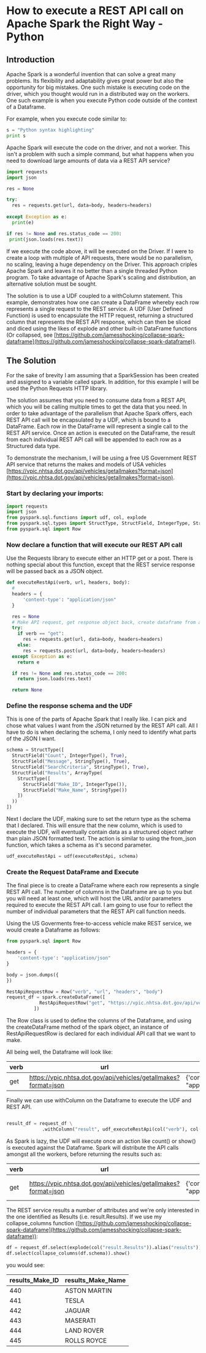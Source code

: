 # How to execute a REST API call on Apache Spark the Right Way - Python

## Introduction

Apache Spark is a wonderful invention that can solve a great many problems.  Its flexibility and adaptability gives great power but also the opportunity for big mistakes.  One such mistake is executing code on the driver, which you thought would run in a distributed way on the workers.  One such example is when you execute Python code outside of the context of a Dataframe.

For example, when you execute code similar to:

```python
s = "Python syntax highlighting"
print s
```

Apache Spark will execute the code on the driver, and not a worker.  This isn't a problem with such a simple command, but what happens when you need to download large amounts of data via a REST API service?

```python
import requests
import json

res = None

try:
  res = requests.get(url, data=body, headers=headers)
    
except Exception as e:
  print(e)

if res != None and res.status_code == 200:
 print(json.loads(res.text))
```

If we execute the code above, it will be executed on the Driver.  If I were to create a loop with multiple of API requests, there would be no parallelism, no scaling, leaving a huge dependency on the Driver.  This approach criples Apache Spark and leaves it no better than a single threaded Python program.  To take advantage of Apache Spark's scaling and distribution, an alternative solution must be sought.

The solution is to use a UDF coupled to a withColumn statement.  This example, demonstrates how one can create a DataFrame whereby each row represents a single request to the REST service.  A UDF (User Defined Function) is used to encapsulate the HTTP request, returning a structured column that represents the REST API response, which can then be sliced and diced using the likes of explode and other built-in DataFrame functions (Or collapsed, see [https://github.com/jamesshocking/collapse-spark-dataframe](https://github.com/jamesshocking/collapse-spark-dataframe)).

## The Solution

For the sake of brevity I am assuming that a SparkSession has been created and assigned to a variable called spark.  In addition, for this example I will be used the Python Requests HTTP library.

The solution assumes that you need to consume data from a REST API, which you will be calling multiple times to get the data that you need.  In order to take advantage of the parallelism that Apache Spark offers, each REST API call will be encapsulated by a UDF, which is bound to a DataFrame.  Each row in the DataFrame will represent a single call to the REST API service.  Once an action is executed on the DataFrame, the result from each individual REST API call will be appended to each row as a Structured data type.

To demonstrate the mechanism, I will be using a free US Government REST API service that returns the makes and models of USA vehicles [https://vpic.nhtsa.dot.gov/api/vehicles/getallmakes?format=json](https://vpic.nhtsa.dot.gov/api/vehicles/getallmakes?format=json).

### Start by declaring your imports:

```python
import requests
import json
from pyspark.sql.functions import udf, col, explode
from pyspark.sql.types import StructType, StructField, IntegerType, StringType, ArrayType
from pyspark.sql import Row
```

### Now declare a function that will execute our REST API call

Use the Requests library to execute either an HTTP get or a post.  There is nothing special about this function, except that the REST service response will be passed back as a JSON object.

```python
def executeRestApi(verb, url, headers, body):
  #
  headers = {
      'content-type': "application/json"
  }

  res = None
  # Make API request, get response object back, create dataframe from above schema.
  try:
    if verb == "get":
      res = requests.get(url, data=body, headers=headers)
    else:
      res = requests.post(url, data=body, headers=headers)
  except Exception as e:
    return e

  if res != None and res.status_code == 200:
    return json.loads(res.text)

  return None
```

### Define the response schema and the UDF

This is one of the parts of Apache Spark that I really like.  I can pick and chose what values I want from the JSON returned by the REST API call.  All I have to do is when declaring the schema, I only need to identify what parts of the JSON I want.  

```python
schema = StructType([
  StructField("Count", IntegerType(), True),
  StructField("Message", StringType(), True),
  StructField("SearchCriteria", StringType(), True),
  StructField("Results", ArrayType(
    StructType([
      StructField("Make_ID", IntegerType()),
      StructField("Make_Name", StringType())
    ])
  ))
])
```

Next I declare the UDF, making sure to set the return type as the schema that I declared.  This will ensure that the new column, which is used to execute the UDF, will eventually contain data as a structured object rather than plain JSON formatted text.  The action is similar to using the from_json function, which takes a schema as it's second parameter.

```python
udf_executeRestApi = udf(executeRestApi, schema)
```

### Create the Request DataFrame and Execute

The final piece is to create a DataFrame where each row represents a single REST API call.  The number of columns in the Dataframe are up to you but you will need at least one, which will host the URL and/or parameters required to execute the REST API call.  I am going to use four to reflect the number of individual parameters that the REST API call function needs.  

Using the US Goverments free-to-access vehicle make REST service, we would create a Dataframe as follows:

```python
from pyspark.sql import Row

headers = {
    'content-type': "application/json"
}

body = json.dumps({
})

RestApiRequestRow = Row("verb", "url", "headers", "body")
request_df = spark.createDataFrame([
            RestApiRequestRow("get", "https://vpic.nhtsa.dot.gov/api/vehicles/getallmakes?format=json", headers, body)
          ])
```

The Row class is used to define the columns of the Dataframe, and using the createDataFrame method of the spark object, an instance of RestApiRequestRow is declared for each individual API call that we want to make.

All being well, the Dataframe will look like:

| verb        | url           | headers  | body |
| ------------- |-------------| -----|-----|
| get      | https://vpic.nhtsa.dot.gov/api/vehicles/getallmakes?format=json | {'content-type': "application/json"} | {}

Finally we can use withColumn on the Dataframe to execute the UDF and REST API.

```python

result_df = request_df \
             .withColumn("result", udf_executeRestApi(col("verb"), col("url"), col("headers"), col("body"))) 
```

As Spark is lazy, the UDF will execute once an action like count() or show() is executed against the Dataframe.  Spark will distribute the API calls amongst all the workers, before returning the results such as:

| verb        | url           | headers  | body | result |
| ------------- |-------------| -----|-----|-----|
| get      | https://vpic.nhtsa.dot.gov/api/vehicles/getallmakes?format=json | {'content-type': "application/json"} | {} | [9773, Response r...] |

The REST service results a number of attributes and we're only interested in the one identified as Results (i.e. result.Results).  If we use my collapse_columns function ([https://github.com/jamesshocking/collapse-spark-dataframe](https://github.com/jamesshocking/collapse-spark-dataframe)):

```python
df = request_df.select(explode(col("result.Results")).alias("results"))
df.select(collapse_columns(df.schema)).show()
```

you would see:

|results_Make_ID|   results_Make_Name|
|---------------|--------------------|
|            440|        ASTON MARTIN|
|            441|               TESLA|
|            442|              JAGUAR|
|            443|            MASERATI|
|            444|          LAND ROVER|
|            445|         ROLLS ROYCE|
